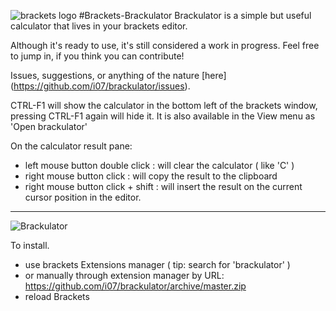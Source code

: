 ![brackets logo](https://cloud.githubusercontent.com/assets/6317005/12852935/6082a77a-cc29-11e5-910d-3947bcd2b535.png)
#Brackets-Brackulator
Brackulator is a simple but useful calculator that lives in your brackets editor.

Although it's ready to use, it's still considered a work in progress. Feel free to jump in, if you think you can contribute!

Issues, suggestions, or anything of the nature [here] (https://github.com/i07/brackulator/issues).

CTRL-F1 will show the calculator in the bottom left of the brackets window, pressing CTRL-F1 again will hide it. It is also available in the View menu as 'Open brackulator'

On the calculator result pane:
- left mouse button double click : will clear the calculator ( like 'C' )
- right mouse button click : will copy the result to the clipboard
- right mouse button click + shift : will insert the result on the current cursor position in the editor.

***

![Brackulator](https://cloud.githubusercontent.com/assets/6317005/12867751/f35b6bb2-cced-11e5-854b-8449ea9d6a90.png)

To install.

- use brackets Extensions manager ( tip: search for 'brackulator' )
- or manually through extension manager by URL: https://github.com/i07/brackulator/archive/master.zip
- reload Brackets
